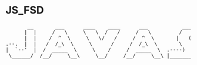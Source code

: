 # JS_FSD

<pre>
       __       ___      ____    ____      ___           _______.  ______ .______       __  .______   .___________.   .___________.     ___           _______. __  ___      _______.
      |  |     /   \     \   \  /   /     /   \         /       | /      ||   _  \     |  | |   _  \  |           |   |           |    /   \         /       ||  |/  /     /       |
      |  |    /  ^  \     \   \/   /     /  ^  \       |   (----`|  ,----'|  |_)  |    |  | |  |_)  | `---|  |----`   `---|  |----`   /  ^  \       |   (----`|  '  /     |   (----`
.--.  |  |   /  /_\  \     \      /     /  /_\  \       \   \    |  |     |      /     |  | |   ___/      |  |            |  |       /  /_\  \       \   \    |    <       \   \    
|  `--'  |  /  _____  \     \    /     /  _____  \  .----)   |   |  `----.|  |\  \----.|  | |  |          |  |            |  |      /  _____  \  .----)   |   |  .  \  .----)   |   
 \______/  /__/     \__\     \__/     /__/     \__\ |_______/     \______|| _| `._____||__| | _|          |__|            |__|     /__/     \__\ |_______/    |__|\__\ |_______/    
                                                                                                                                                                                    

</pre>
